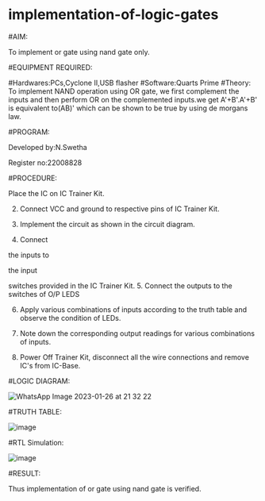 # implementation-of-logic-gates


#AIM:

To implement or gate using nand gate only.

#EQUIPMENT REQUIRED:

#Hardwares:PCs,Cyclone II,USB flasher
#Software:Quarts Prime
#Theory:
To implement NAND operation using OR gate, we first complement the inputs and then perform OR on the complemented inputs.we get A'+B'.A'+B' is equivalent to(AB)' which can be shown to be true by using de morgans law.

#PROGRAM:
 
Developed by:N.Swetha

Register no:22008828

#PROCEDURE:

Place the IC on IC Trainer Kit.

2. Connect VCC and ground to respective pins of IC Trainer Kit.

3. Implement the circuit as shown in the circuit diagram.

4. Connect

the inputs to

the input

switches provided in the IC Trainer Kit. 5. Connect the outputs to the switches of O/P LEDS

6. Apply various combinations of inputs according to the truth table and observe the condition of LEDs.

7. Note down the corresponding output readings for various combinations of inputs.

8. Power Off Trainer Kit, disconnect all the wire connections and remove IC's from IC-Base.

#LOGIC DIAGRAM:

![WhatsApp Image 2023-01-26 at 21 32 22](https://user-images.githubusercontent.com/122199934/214892754-7099ccf0-47f8-4669-86f1-b5a9ed2b3121.jpg)


#TRUTH TABLE:

![image](https://user-images.githubusercontent.com/122199934/214894999-3df5b576-33e1-4706-b31d-b5c0af5100ed.png)


#RTL Simulation:

![image](https://user-images.githubusercontent.com/122199934/214895736-b361d5db-8a91-4362-80f2-4bd31873c47d.png)


#RESULT:

Thus implementation of or gate using nand gate is verified.





